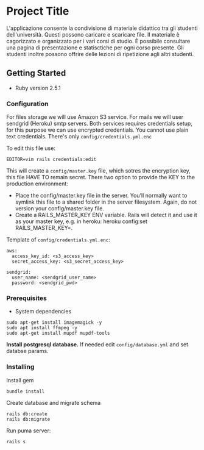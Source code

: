 # Project Title

L'applicazione consente la condivisione di materiale didattico tra gli studenti dell'università. Questi possono caricare
e scaricare file. Il materiale è cagorizzato e organizzato per i vari corsi di studio. È possibile consultare una pagina di
presentazione e statisctiche per ogni corso presente. Gli studenti inoltre possono offrire delle lezioni di ripetizione 
agli altri studenti.


## Getting Started

* Ruby version 2.5.1

### Configuration

For files storage we will use Amazon S3 service. For mails we will user sendgrid (Heroku) smtp servers. Both 
services requires credentials setup, for this purpose we can use encrypted credentials. You cannot use plain text credentials. There's only ```config/credentials.yml.enc```

To edit this file use:
```
EDITOR=vim rails credentials:edit
```
This will create a ```config/master.key``` file, which sotres the encryption key, this file HAVE TO remain secret. There two
option to provide the KEY to the production environment:
* Place the config/master.key file in the server. You’ll normally want to symlink this file to a shared folder in the server filesystem. Again, do not version your config/master.key file.
* Create a RAILS_MASTER_KEY ENV variable. Rails will detect it and use it as your master key, e.g. in heroku: heroku config:set RAILS_MASTER_KEY=<your-master-key-here>.

Template of ```config/credentials.yml.enc```:

```
aws:
  access_key_id: <s3_access_key>
  secret_access_key: <s3_secret_access_key>

sendgrid:
  user_name: <sendgrid_user_name>
  password: <sendgrid_pwd>
```

### Prerequisites

* System dependencies
```
sudo apt-get install imagemagick -y
sudo apt install ffmpeg -y
sudo apt-get install mupdf mupdf-tools
```

**Install postgresql database.**
If needed edit ```config/database.yml``` and set databse params.

### Installing

Install gem

```
bundle install
```

Create database and migrate schema

```
rails db:create
rails db:migrate
```

Run puma server:

```
rails s
```